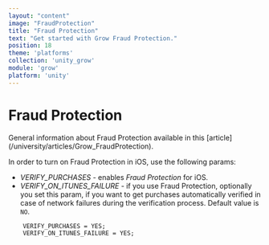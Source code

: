 ```yaml
---
layout: "content"
image: "FraudProtection"
title: "Fraud Protection"
text: "Get started with Grow Fraud Protection."
position: 18
theme: 'platforms'
collection: 'unity_grow'
module: 'grow'
platform: 'unity'
---
```


# Fraud Protection

<div class="info-box">General information about Fraud Protection available in this [article](/university/articles/Grow_FraudProtection).</div>

In order to turn on Fraud Protection in iOS, use the following params:   

- *VERIFY_PURCHASES* - enables _Fraud Protection_ for iOS.
- *VERIFY_ON_ITUNES_FAILURE* - if you use Fraud Protection, optionally you set this param, if you want to get purchases 
automatically verified in case of network failures during the verification process. Default value is `NO`. 

```objc
    VERIFY_PURCHASES = YES;
    VERIFY_ON_ITUNES_FAILURE = YES;
```
